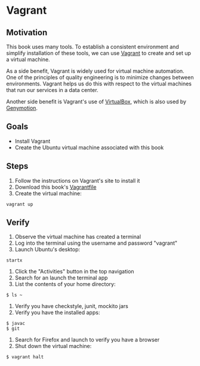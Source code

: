 # Vagrant

## Motivation

This book uses many tools. To establish a consistent environment and simplify installation of these tools, we can use [Vagrant](https://www.vagrantup.com) to create and set up a virtual machine.

As a side benefit, Vagrant is widely used for virtual machine automation. One of the principles of quality engineering is to minimize changes between environments. Vagrant helps us do this with respect to the virtual machines that run our services in a data center.

Another side benefit is Vagrant's use of [VirtualBox](https://www.virtualbox.org/), which is also used by [Genymotion](https://www.genymotion.com).


## Goals

* Install Vagrant
* Create the Ubuntu virtual machine associated with this book


## Steps

1. Follow the instructions on Vagrant's site to install it
1. Download this book's [Vagrantfile](../Vagrantfile)
1. Create the virtual machine:
```
vagrant up
```


## Verify

1. Observe the virtual machine has created a terminal
1. Log into the terminal using the username and password "vagrant"
1. Launch Ubuntu's desktop:
```
startx
```
1. Click the "Activities" button in the top navigation
1. Search for an launch the terminal app
1. List the contents of your home directory:
```
$ ls ~
```
1. Verify you have checkstyle, junit, mockito jars
1. Verify you have the installed apps:
```
$ javac
$ git
```
1. Search for Firefox and launch to verify you have a browser
1. Shut down the virtual machine:

```
$ vagrant halt
```




